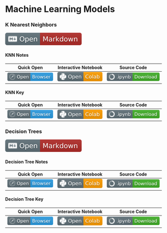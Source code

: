 # Machine Learning Models

### K Nearest Neighbors
[![Link](../../tools/buttons/open-markdown.svg)](knn/knn.md)

#### KNN Notes
| Quick Open | Interactive Notebook | Source Code  |
| :--------: | :-----------: | :------------: |
| [![Link](../../tools/buttons/open-browser.svg)](https://files.node.ishaandey.com/week-8/workshop/knn/knn_notes.html) | [![Link](../../tools/buttons/open-colab.svg)](https://colab.research.google.com/github/ishaandey/node/blob/master/week-8/workshop/knn/knn_notes.ipynb) | [![Link](../../tools/buttons/download-ipynb.svg)](https://files.node.ishaandey.com/week-8/workshop/knn/knn_notes.ipynb) |

#### KNN Key
| Quick Open | Interactive Notebook | Source Code  |
| :--------: |:-----------: | :------------: |
| [![Link](../../tools/buttons/open-browser.svg)](https://files.node.ishaandey.com/week-8/workshop/knn/knn_key.html) | [![Link](../../tools/buttons/open-colab.svg)](https://colab.research.google.com/github/ishaandey/node/blob/master/week-8/workshop/knn/knn_key.ipynb) | [![Link](../../tools/buttons/download-ipynb.svg)](https://files.node.ishaandey.com/week-8/workshop/knn/knn_key.ipynb) |

### Decision Trees

[![Link](../../tools/buttons/open-markdown.svg)](dt/dt.md)

#### Decision Tree Notes
| Quick Open | Interactive Notebook | Source Code  |
| :--------: | :-----------: | :------------: |
| [![Link](../../tools/buttons/open-browser.svg)](https://files.node.ishaandey.com/week-8/workshop/dt/dt_notes.html) | [![Link](../../tools/buttons/open-colab.svg)](https://colab.research.google.com/github/ishaandey/node/blob/master/week-8/workshop/dt/dt_notes.ipynb) | [![Link](../../tools/buttons/download-ipynb.svg)](https://files.node.ishaandey.com/week-8/workshop/dt/dt_notes.ipynb) |

#### Decision Tree Key
| Quick Open | Interactive Notebook | Source Code  |
| :--------: |:-----------: | :------------: |
| [![Link](../../tools/buttons/open-browser.svg)](https://files.node.ishaandey.com/week-8/workshop/dt/dt_key.html) | [![Link](../../tools/buttons/open-colab.svg)](https://colab.research.google.com/github/ishaandey/node/blob/master/week-8/workshop/dt/dt_key.ipynb) | [![Link](../../tools/buttons/download-ipynb.svg)](https://files.node.ishaandey.com/week-8/workshop/dt/dt_key.ipynb) |
